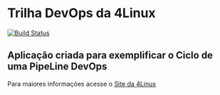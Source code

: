 # Trilha DevOps da 4Linux

<!-- Altere a Flag abaixo com sua URL do Travis -->
[![Build Status](https://travis-ci.org/gogomafra/DevOpsLab-HelloWorld.svg?branch=master)](https://travis-ci.org/gogomafra/DevOpsLab-HelloWorld)

## Aplicação criada para exemplificar o Ciclo de uma PipeLine DevOps


Para maiores informações acesse o [Site da 4Linux](https://www.4linux.com.br/cursos/devops)
